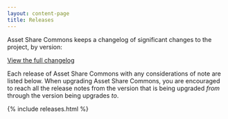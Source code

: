 ```yaml
---
layout: content-page
title: Releases
---
```


Asset Share Commons keeps a changelog of significant changes to the project, by version:

<a href="https://github.com/Adobe-Marketing-Cloud/asset-share-commons/blob/develop/CHANGELOG.md" class="button">View the full changelog</a>

Each release of Asset Share Commons with any considerations of note are listed below. When upgrading Asset Share Commons, you are encouraged to reach all the release notes from the version that is being upgraded *from* through the version being upgrades *to*.

{% include releases.html %}

